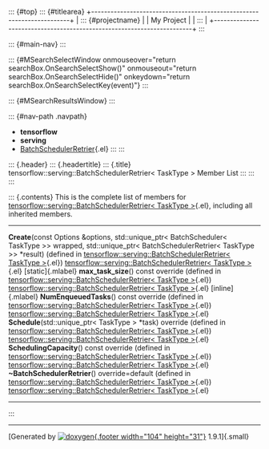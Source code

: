 ::: {#top}
::: {#titlearea}
+-----------------------------------------------------------------------+
| ::: {#projectname}                                                    |
| My Project                                                            |
| :::                                                                   |
+-----------------------------------------------------------------------+
:::

::: {#main-nav}
:::

::: {#MSearchSelectWindow onmouseover="return searchBox.OnSearchSelectShow()" onmouseout="return searchBox.OnSearchSelectHide()" onkeydown="return searchBox.OnSearchSelectKey(event)"}
:::

::: {#MSearchResultsWindow}
:::

::: {#nav-path .navpath}
-   **tensorflow**
-   **serving**
-   [BatchSchedulerRetrier](classtensorflow_1_1serving_1_1BatchSchedulerRetrier.html){.el}
:::
:::

::: {.header}
::: {.headertitle}
::: {.title}
tensorflow::serving::BatchSchedulerRetrier\< TaskType \> Member List
:::
:::
:::

::: {.contents}
This is the complete list of members for
[tensorflow::serving::BatchSchedulerRetrier\< TaskType
\>](classtensorflow_1_1serving_1_1BatchSchedulerRetrier.html){.el},
including all inherited members.

  --------------------------------------------------------------------------------------------------------------------------------------------------------------------------------------------------------------------------------------------------------------------------------------------------------- --------------------------------------------------------------------------------------------------------------------------- -------------------
  **Create**(const Options &options, std::unique\_ptr\< BatchScheduler\< TaskType \>\> wrapped, std::unique\_ptr\< BatchSchedulerRetrier\< TaskType \>\> \*result) (defined in [tensorflow::serving::BatchSchedulerRetrier\< TaskType \>](classtensorflow_1_1serving_1_1BatchSchedulerRetrier.html){.el})   [tensorflow::serving::BatchSchedulerRetrier\< TaskType \>](classtensorflow_1_1serving_1_1BatchSchedulerRetrier.html){.el}   [static]{.mlabel}
  **max\_task\_size**() const override (defined in [tensorflow::serving::BatchSchedulerRetrier\< TaskType \>](classtensorflow_1_1serving_1_1BatchSchedulerRetrier.html){.el})                                                                                                                               [tensorflow::serving::BatchSchedulerRetrier\< TaskType \>](classtensorflow_1_1serving_1_1BatchSchedulerRetrier.html){.el}   [inline]{.mlabel}
  **NumEnqueuedTasks**() const override (defined in [tensorflow::serving::BatchSchedulerRetrier\< TaskType \>](classtensorflow_1_1serving_1_1BatchSchedulerRetrier.html){.el})                                                                                                                              [tensorflow::serving::BatchSchedulerRetrier\< TaskType \>](classtensorflow_1_1serving_1_1BatchSchedulerRetrier.html){.el}   
  **Schedule**(std::unique\_ptr\< TaskType \> \*task) override (defined in [tensorflow::serving::BatchSchedulerRetrier\< TaskType \>](classtensorflow_1_1serving_1_1BatchSchedulerRetrier.html){.el})                                                                                                       [tensorflow::serving::BatchSchedulerRetrier\< TaskType \>](classtensorflow_1_1serving_1_1BatchSchedulerRetrier.html){.el}   
  **SchedulingCapacity**() const override (defined in [tensorflow::serving::BatchSchedulerRetrier\< TaskType \>](classtensorflow_1_1serving_1_1BatchSchedulerRetrier.html){.el})                                                                                                                            [tensorflow::serving::BatchSchedulerRetrier\< TaskType \>](classtensorflow_1_1serving_1_1BatchSchedulerRetrier.html){.el}   
  **\~BatchSchedulerRetrier**() override=default (defined in [tensorflow::serving::BatchSchedulerRetrier\< TaskType \>](classtensorflow_1_1serving_1_1BatchSchedulerRetrier.html){.el})                                                                                                                     [tensorflow::serving::BatchSchedulerRetrier\< TaskType \>](classtensorflow_1_1serving_1_1BatchSchedulerRetrier.html){.el}   
  --------------------------------------------------------------------------------------------------------------------------------------------------------------------------------------------------------------------------------------------------------------------------------------------------------- --------------------------------------------------------------------------------------------------------------------------- -------------------
:::

------------------------------------------------------------------------

[Generated by [![doxygen](doxygen.svg){.footer width="104"
height="31"}](https://www.doxygen.org/index.html) 1.9.1]{.small}
